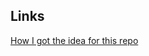 ## Links

[How I got the idea for this repo](https://dev.to/maxwell_dev/takes-notes-on-everything-3io)
